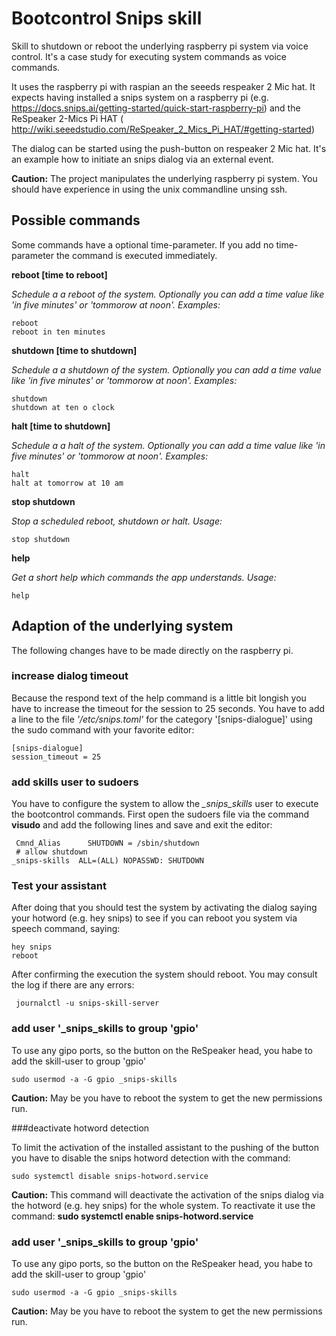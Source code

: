 # Bootcontrol  Snips skill

Skill to shutdown or reboot the underlying raspberry pi system via voice control.
It's a case study for executing system commands as voice commands.

It uses the raspberry pi with raspian an the seeeds respeaker 2 Mic hat.
It expects having installed a snips system on a raspberry pi (e.g. https://docs.snips.ai/getting-started/quick-start-raspberry-pi) and the ReSpeaker 2-Mics Pi HAT ( http://wiki.seeedstudio.com/ReSpeaker_2_Mics_Pi_HAT/#getting-started)

The dialog can be started using the push-button on respeaker 2 Mic hat.
It's an example how to initiate an snips dialog via an external event.

**Caution:** The project manipulates the underlying raspberry pi system. You should have experience in using the unix commandline unsing ssh.


## Possible commands
Some commands have a optional time-parameter. If you add no time-parameter the command is executed immediately.

**reboot [time to reboot]**

_Schedule a a reboot of the system. Optionally you can add a time value like 'in five minutes' or 'tommorow at noon'.
       Examples:_
```
reboot
reboot in ten minutes
```

**shutdown  [time to shutdown]**

_Schedule a a shutdown of the system. Optionally you can add a time value like 'in five minutes' or 'tommorow at noon'. Examples:_
```
shutdown
shutdown at ten o clock
```
**halt  [time to shutdown]**

_Schedule a a halt of the system. Optionally you can add a time value like 'in five minutes' or 'tommorow at noon'. Examples:_
```
halt
halt at tomorrow at 10 am
```
**stop shutdown**

_Stop a scheduled reboot, shutdown or halt. Usage:_
```
stop shutdown
```

**help**

_Get a short help which commands the app understands. Usage:_
```
help
```

## Adaption of the underlying system
The following changes have to be made directly on the raspberry pi.

### increase dialog timeout

Because the respond text of the help command is a little bit longish you have to increase the timeout for the session to 25 seconds.
You have to add a line to the file *'/etc/snips.toml'* for the category '[snips-dialogue]' using the sudo command with your favorite editor:
```
[snips-dialogue]
session_timeout = 25

```

### add skills user to sudoers

You have to configure the system to allow the _\_snips_skills_ user to execute the bootcontrol commands.
First open the sudoers file via the command **visudo** and add the following lines and save and exit the editor:
```
 Cmnd_Alias      SHUTDOWN = /sbin/shutdown
 # allow shutdown
_snips-skills  ALL=(ALL) NOPASSWD: SHUTDOWN

```  

### Test your assistant

After doing that you should test the system by activating the dialog saying your hotword (e.g. hey snips) to see if you can reboot you system via speech command, saying:
```
hey snips
reboot
```
After confirming the execution the system should reboot.
You may consult the log if there are any errors:
```
 journalctl -u snips-skill-server
```

### add user '_snips_skills to group 'gpio'

To use any gipo ports, so the button on the ReSpeaker head, you habe to add the skill-user to group 'gpio'
```
sudo usermod -a -G gpio _snips-skills
```
**Caution:** May be you have to reboot the system to get the new permissions run.

###deactivate hotword detection

To limit the activation of the installed assistant to the pushing of the button you have to disable the snips hotword detection with the command:
```
sudo systemctl disable snips-hotword.service
```
**Caution:** This command will deactivate the activation of the snips dialog via the hotword (e.g. hey snips) for the whole system. To reactivate it use the command: **sudo systemctl enable snips-hotword.service**

### add user '_snips_skills to group 'gpio'

To use any gipo ports, so the button on the ReSpeaker head, you habe to add the skill-user to group 'gpio'
```
sudo usermod -a -G gpio _snips-skills
```
**Caution:** May be you have to reboot the system to get the new permissions run.

